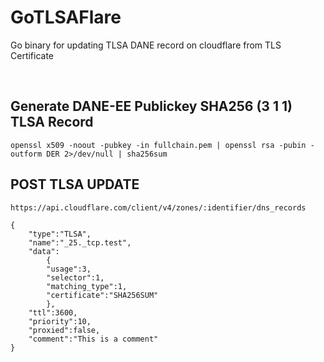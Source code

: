 # GoTLSAFlare

Go binary for updating TLSA DANE record on cloudflare from TLS Certificate

<br>

## Generate DANE-EE Publickey SHA256 (3 1 1) TLSA Record
```
openssl x509 -noout -pubkey -in fullchain.pem | openssl rsa -pubin -outform DER 2>/dev/null | sha256sum
```

## POST TLSA UPDATE
```
https://api.cloudflare.com/client/v4/zones/:identifier/dns_records

{
    "type":"TLSA",
    "name":"_25._tcp.test",
    "data":
        {
        "usage":3,
        "selector":1,
        "matching_type":1,
        "certificate":"SHA256SUM"
        },
    "ttl":3600,
    "priority":10,
    "proxied":false,
    "comment":"This is a comment"
}
```